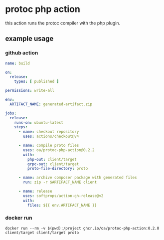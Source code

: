 # protoc php action

this action runs the protoc compiler with the php plugin.

## example usage

### github action

```yaml
name: build

on:
  release:
    types: [ published ]

permissions: write-all

env:
  ARTIFACT_NAME: generated-artifact.zip

jobs:
  release:
    runs-on: ubuntu-latest
    steps:
      - name: checkout repository
        uses: actions/checkout@v4

      - name: compile proto files
        uses: oa/protoc-php-action@0.2.2
        with:
          php-out: client/target
          grpc-out: client/target
          proto-file-directory: proto

      - name: archive composer package with generated files
        run: zip -r $ARTIFACT_NAME client

      - name: release
        uses: softprops/action-gh-release@v2
        with:
          files: ${{ env.ARTIFACT_NAME }}
```

### docker run

```shell
docker run --rm -v $(pwd):/project ghcr.io/oa/protoc-php-action:0.2.0 client/target client/target proto
```
